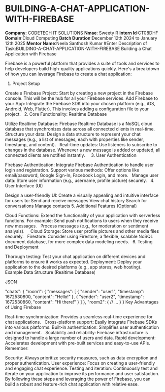 # BUILDING-A-CHAT-APPLICATION-WITH-FIREBASE
**Company**: CODETECH IT SOLUTIONS
**Nmae**: Sweety R
**Intern Id**:CT08DHF
**Domain**:Cloud Computing
**Batch Duration**:December 12th 2024 to January 12th 2025
**Mentor Name**:Neela Santhosh Kumar
#Enter Description of Task:BUILDING-A-CHAT-APPLICATION-WITH-FIREBASE
Building a Chat Application with Firebase

Firebase is a powerful platform that provides a suite of tools and services to help developers build high-quality applications quickly. Here's a breakdown of how you can leverage Firebase to create a chat application:   

1. Project Setup

Create a Firebase Project: Start by creating a new project in the Firebase console. This will be the hub for all your Firebase services.
Add Firebase to your App: Integrate the Firebase SDK into your chosen platform (e.g., iOS, Android, Web, Flutter). This involves adding a configuration file to your project.   
2. Core Functionality: Realtime Database

Utilize Realtime Database: Firebase Realtime Database is a NoSQL cloud database that synchronizes data across all connected clients in real-time.
Structure your data: Design a data structure to represent your chat messages (e.g., a list of messages, each with properties like sender, timestamp, and content).   
Real-time updates: Use listeners to subscribe to changes in the database. Whenever a new message is added or updated, all connected clients are notified instantly.   
  
3. User Authentication

Firebase Authentication: Integrate Firebase Authentication to handle user login and registration.
Support various methods: Offer options like email/password, Google Sign-In, Facebook Login, and more.   
Manage user data: Store user information (e.g., username, profile picture) securely.
  
4. User Interface (UI)

Design a user-friendly UI: Create a visually appealing and intuitive interface for users to:
Send and receive messages
View chat history
Search for conversations
Manage contacts
5. Additional Features (Optional)

Cloud Functions: Extend the functionality of your application with serverless functions. For example:
Send push notifications to users when they receive new messages.   
Process messages (e.g., for moderation or sentiment analysis).   
  
Cloud Storage: Store user profile pictures and other media files securely.   
Firestore: Consider using Firestore, a flexible, scalable NoSQL document database, for more complex data modeling needs.   
6. Testing and Deployment

Thorough testing: Test your chat application on different devices and platforms to ensure it works as expected.
Deployment: Deploy your application to the desired platforms (e.g., app stores, web hosting).   
Example Data Structure (Realtime Database)

JSON

"chats": {
  "room1": {
    "messages": [
      { "sender": "user1", "timestamp": 1672530800, "content": "Hello!" },
      { "sender": "user2", "timestamp": 1672530860, "content": "Hi there!" }
    ]
  },
  "room2": { 
    // ... 
  }
}
Key Advantages of Using Firebase

Real-time synchronization: Provides a seamless real-time experience for chat applications.   
Cross-platform support: Easily integrate Firebase SDKs into various platforms.
Built-in authentication: Simplifies user authentication and management.   
Scalability and reliability: Firebase infrastructure is designed to handle a large number of users and data.
Rapid development: Accelerates development with pre-built services and easy-to-use APIs.   
Remember:

Security: Always prioritize security measures, such as data encryption and proper authentication.
User experience: Focus on creating a user-friendly and engaging chat experience.
Testing and iteration: Continuously test and iterate on your application to improve its performance and user satisfaction.
By following these steps and leveraging the power of Firebase, you can build a robust and feature-rich chat application with relative ease.
